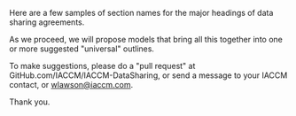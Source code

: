 
Here are a few samples of section names for the major headings of data sharing agreements.<br>

As we proceed, we will propose models that bring all this together into one or more suggested "universal" outlines.  

To make suggestions, please do a "pull request" at GitHub.com/IACCM/IACCM-DataSharing, or send a message to your IACCM contact, or wlawson@iaccm.com.</a>

Thank you.

